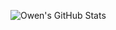 ![Owen's GitHub Stats](https://github-readme-stats.vercel.app/api?username=newelhanE&show_icons=true&theme=dark&count_private=true)
